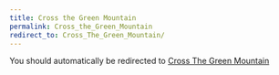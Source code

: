 ```yaml
---
title: Cross the Green Mountain
permalink: Cross_the_Green_Mountain
redirect_to: Cross_The_Green_Mountain/
---
```


You should automatically be redirected to [Cross The Green Mountain](Cross_The_Green_Mountain/)
